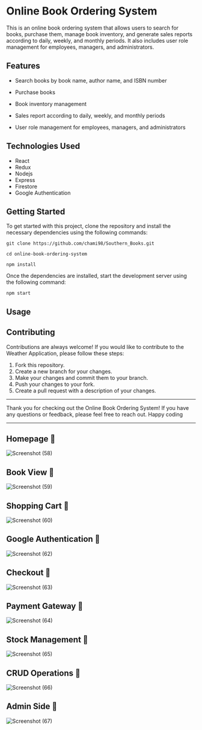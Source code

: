 # Online Book Ordering System 


This is an online book ordering system that allows users to search for books, purchase them, manage book inventory, and generate sales reports according to daily, weekly, and monthly periods. It also includes user role management for employees, managers, and administrators. 


## Features


- Search books by book name, author name, and ISBN number 

- Purchase books 

- Book inventory management 

- Sales report according to daily, weekly, and monthly periods 

- User role management for employees, managers, and administrators 

## Technologies Used
- React
- Redux
- Nodejs
- Express
- Firestore
- Google Authentication

 


## Getting Started

To get started with this project, clone the repository and install the necessary dependencies using the following commands:

```
git clone https://github.com/chami98/Southern_Books.git
```

```
cd online-book-ordering-system
```

```
npm install
```

Once the dependencies are installed, start the development server using the following command:

```
npm start
```

## Usage

##  Contributing

Contributions are always welcome! If you would like to contribute to the Weather Application, please follow these steps:

1. Fork this repository.
2. Create a new branch for your changes.
3. Make your changes and commit them to your branch.
4. Push your changes to your fork.
5. Create a pull request with a description of your changes.

---

Thank you for checking out the Online Book Ordering System! If you have any questions or feedback, please feel free to reach out. Happy coding

---

## Homepage :low_brightness: 
![Screenshot (58)](https://user-images.githubusercontent.com/68820649/177780506-31a40f8b-f8dd-4c1e-a7f1-80b2b4975760.png)

## Book View :low_brightness: 
![Screenshot (59)](https://user-images.githubusercontent.com/68820649/177781229-3948425f-ccb1-48d7-a610-618c62b699a6.png)

## Shopping Cart :low_brightness: 
![Screenshot (60)](https://user-images.githubusercontent.com/68820649/177781829-d9180238-a334-40f2-8216-6156e61c5092.png)

## Google Authentication :low_brightness: 
![Screenshot (62)](https://user-images.githubusercontent.com/68820649/177782971-eebcf2b7-8daa-44ae-865c-54d18a15e9c7.png)

## Checkout :low_brightness: 
![Screenshot (63)](https://user-images.githubusercontent.com/68820649/177783792-d817ac6d-c3e0-4abe-a37a-b9bf49808323.png)

## Payment Gateway :low_brightness: 
![Screenshot (64)](https://user-images.githubusercontent.com/68820649/177784268-3ebe9641-9c7f-4f5d-84a4-08311a4faafb.png)

## Stock Management :low_brightness: 
![Screenshot (65)](https://user-images.githubusercontent.com/68820649/177785872-1441fab0-da99-4886-a9b0-ab1eece081ff.png)

## CRUD Operations :low_brightness: 
![Screenshot (66)](https://user-images.githubusercontent.com/68820649/177785986-464b1e52-1665-42a0-b5a8-4399f92b4c6c.png)

## Admin Side :low_brightness: 
![Screenshot (67)](https://user-images.githubusercontent.com/68820649/177786436-f446c806-c3ee-4a20-a029-c69abb8a65ea.png)

